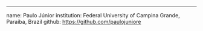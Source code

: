 ---
name: Paulo Júnior
institution: Federal University of Campina Grande, Paraíba, Brazil
github: https://github.com/paulojuniore